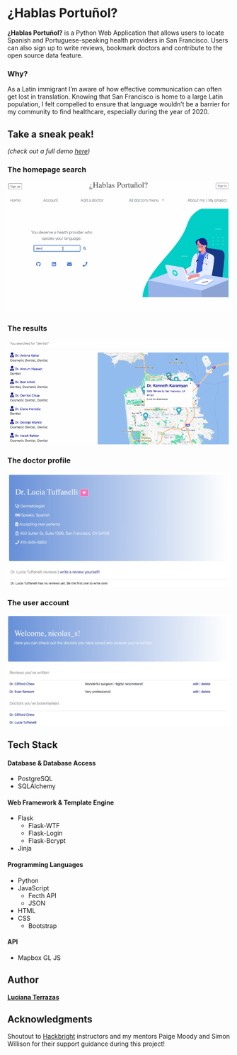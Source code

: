 # ¿Hablas Portuñol?

<p align="justify"> 

**¿Hablas Portuñol?** is a Python Web Application that allows users to locate Spanish and Portuguese-speaking health providers in San Francisco.
Users can also sign up to write reviews, bookmark doctors and contribute to the open source data feature.

</p>

### Why? 

<p align="justify"> 

As a Latin immigrant I’m aware of how effective communication can often get lost in translation. 
Knowing that San Francisco is home to a large Latin population, 
I felt compelled to ensure that language wouldn’t be a barrier for my community to find healthcare,
especially during the year of 2020.

</p>


## Take a sneak peak!
*(check out a full demo [here](https://www.youtube.com/watch?v=vyi81DIkNi0))*

### The homepage search
<p align="center">
	<img src="static/homepage.gif">
</p>


### The results
<p align="center">
	<img src="static/results.gif">
</p>

### The doctor profile
<p align="center">
	<img src="static/bookmark.png">
</p>

### The user account
<p align="center">
	<img src="static/useraccount.png">
</p>

## Tech Stack
#### Database & Database Access 
* PostgreSQL
* SQLAlchemy
#### Web Framework & Template Engine
* Flask
  * Flask-WTF
  * Flask-Login
  * Flask-Bcrypt
* Jinja
#### Programming Languages
* Python
* JavaScript
  * Fecth API
  * JSON
* HTML
* CSS
  * Bootstrap
#### API
* Mapbox GL JS

## Author
**[Luciana Terrazas](https://www.linkedin.com/in/lucianact/)** 

## Acknowledgments

Shoutout to [Hackbright](https://hackbrightacademy.com/) instructors and my mentors Paige Moody and Simon Willison for their support guidance during this project!
